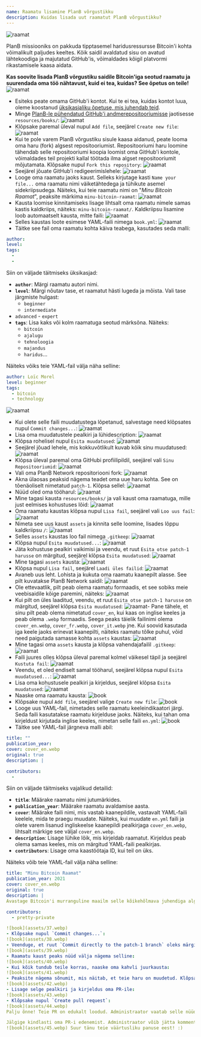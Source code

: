 ```yaml
---
name: Raamatu lisamine PlanB võrgustikku
description: Kuidas lisada uut raamatut PlanB võrgustikku?
---
```

![raamat](assets/cover.webp)

PlanB missiooniks on pakkuda tipptasemel haridusressursse Bitcoin'i kohta võimalikult paljudes keeltes. Kõik saidil avaldatud sisu on avatud lähtekoodiga ja majutatud GitHub'is, võimaldades kõigil platvormi rikastamisele kaasa aidata.

**Kas soovite lisada PlanB võrgustiku saidile Bitcoin'iga seotud raamatu ja suurendada oma töö nähtavust, kuid ei tea, kuidas? See õpetus on teile!**
![raamat](assets/01.webp)
- Esiteks peate omama GitHub'i kontot. Kui te ei tea, kuidas kontot luua, oleme koostanud [üksikasjaliku õpetuse, mis juhendab teid](https://planb.network/tutorials/others/create-github-account).
- Minge [PlanB-le pühendatud GitHub'i andmerepositooriumisse](https://github.com/PlanB-Network/bitcoin-educational-content/tree/dev/resources/books) jaotisesse `resources/books/`:
![raamat](assets/02.webp)
- Klõpsake paremal üleval nupul `Add file`, seejärel `Create new file`:
![raamat](assets/03.webp)
- Kui te pole varem PlanB võrgustiku sisule kaasa aidanud, peate looma oma haru (fork) algsest repositooriumist. Repositooriumi haru loomine tähendab selle repositooriumi koopia loomist oma GitHub'i kontole, võimaldades teil projekti kallal töötada ilma algset repositooriumit mõjutamata. Klõpsake nupul `Fork this repository`:
![raamat](assets/04.webp)
- Seejärel jõuate GitHub'i redigeerimislehele:
![raamat](assets/05.webp)
- Looge oma raamatu jaoks kaust. Selleks kirjutage kasti `Name your file...` oma raamatu nimi väiketähtedega ja tühikute asemel sidekriipsudega. Näiteks, kui teie raamatu nimi on "*Minu Bitcoin Raamat*", peaksite märkima `minu-bitcoin-raamat`:
![raamat](assets/06.webp)
- Kausta loomise kinnitamiseks lisage lihtsalt oma raamatu nimele samas kastis kaldkriips, näiteks: `minu-bitcoin-raamat/`. Kaldkriipsu lisamine loob automaatselt kausta, mitte faili:
![raamat](assets/07.webp)
- Selles kaustas loote esimese YAML-faili nimega `book.yml`:
![raamat](assets/08.webp)
- Täitke see fail oma raamatu kohta käiva teabega, kasutades seda malli:

```yaml
author: 
level: 
tags:
  - 
  - 
```

Siin on väljade täitmiseks üksikasjad:
- **`author`**: Märgi raamatu autori nimi.
- **`level`**: Märgi nõutav tase, et raamatut hästi lugeda ja mõista. Vali tase järgmiste hulgast:
	- `beginner`
	- `intermediate`
- `advanced` - `expert`
- **`tags`**: Lisa kaks või kolm raamatuga seotud märksõna. Näiteks:
    - `bitcoin`
    - `ajalugu`
    - `tehnoloogia`
    - `majandus`
    - `haridus`...

Näiteks võiks teie YAML-fail välja näha selline:

```yaml
author: Loïc Morel
level: beginner
tags:
  - bitcoin
  - technology
```

![raamat](assets/09.webp)
- Kui olete selle faili muudatustega lõpetanud, salvestage need klõpsates nupul `Commit changes...`:
![raamat](assets/10.webp)
- Lisa oma muudatustele pealkiri ja lühidescription: ![raamat](assets/11.webp)
- Klõpsa rohelisel nupul `Esita muudatused`: ![raamat](assets/12.webp)
- Seejärel jõuad lehele, mis kokkuvõtlikult kuvab kõik sinu muudatused: ![raamat](assets/13.webp)
- Klõpsa üleval paremal oma GitHubi profiilipildil, seejärel vali `Sinu Repositooriumid`: ![raamat](assets/14.webp)
- Vali oma PlanB Network repositoriooni fork: ![raamat](assets/15.webp)
- Akna ülaosas peaksid nägema teadet oma uue haru kohta. See on tõenäoliselt nimetatud `patch-1`. Klõpsa sellel: ![raamat](assets/16.webp)
- Nüüd oled oma tööharul: ![raamat](assets/17.webp)
- Mine tagasi kausta `resources/books/` ja vali kaust oma raamatuga, mille just eelmises kohustuses lõid: ![raamat](assets/18.webp)
- Oma raamatu kaustas klõpsa nupul `Lisa fail`, seejärel vali `Loo uus fail`: ![raamat](assets/19.webp)
- Nimeta see uus kaust `assets` ja kinnita selle loomine, lisades lõppu kaldkriipsu `/`: ![raamat](assets/20.webp)
- Selles `assets` kaustas loo fail nimega `.gitkeep`: ![raamat](assets/21.webp)
- Klõpsa nupul `Esita muudatused...`: ![raamat](assets/22.webp)
- Jäta kohustuse pealkiri vaikimisi ja veendu, et ruut `Esita otse patch-1 harusse` on märgitud, seejärel klõpsa `Esita muudatused`: ![raamat](assets/23.webp)
- Mine tagasi `assets` kausta: ![raamat](assets/24.webp)
- Klõpsa nupul `Lisa fail`, seejärel `Laadi üles failid`: ![raamat](assets/25.webp)
- Avaneb uus leht. Lohista ja kukuta oma raamatu kaanepilt alasse. See pilt kuvatakse PlanB Network saidil: ![raamat](assets/26.webp)
- Ole ettevaatlik, pilt peab olema raamatu formaadis, et see sobiks meie veebisaidile kõige paremini, näiteks: ![raamat](assets/27.webp)
- Kui pilt on üles laaditud, veendu, et ruut `Esita otse patch-1 harusse` on märgitud, seejärel klõpsa `Esita muudatused`: ![raamat](assets/28.webp)- Pane tähele, et sinu pilt peab olema nimetatud `cover_en`, kui kaas on inglise keeles ja peab olema `.webp` formaadis. Seega peaks täielik failinimi olema `cover_en.webp`, `cover_fr.webp`, `cover_it.webp` jne. Kui soovid kasutada iga keele jaoks erinevat kaanepilti, näiteks raamatu tõlke puhul, võid need paigutada samasse kohta `assets` kaustas: ![raamat](assets/29.webp)
- Mine tagasi oma `assets` kausta ja klõpsa vahendajafailil `.gitkeep`: ![raamat](assets/30.webp)
- Faili juures olles klõpsa üleval paremal kolmel väikesel täpil ja seejärel `Kustuta fail`: ![raamat](assets/31.webp)
- Veendu, et oled endiselt samal tööharul, seejärel klõpsa nupul `Esita muudatused...`: ![raamat](assets/32.webp)
- Lisa oma kohustusele pealkiri ja kirjeldus, seejärel klõpsa `Esita muudatused`: ![raamat](assets/33.webp)
- Naaske oma raamatu kausta: ![book](assets/34.webp)
- Klõpsake nupul `Add file`, seejärel valige `Create new file`:
![book](assets/35.webp)
- Looge uus YAML-fail, nimetades selle raamatu keeleindikaatori järgi. Seda faili kasutatakse raamatu kirjelduse jaoks. Näiteks, kui tahan oma kirjeldust kirjutada inglise keeles, nimetan selle faili `en.yml`:
![book](assets/36.webp)
- Täitke see YAML-fail järgneva malli abil:
```yaml
title: ""
publication_year: 
cover: cover_en.webp
original: true
description: |

contributors:
  - 
```

Siin on väljade täitmiseks vajalikud detailid:
- **`title`**: Määrake raamatu nimi jutumärkides.
- **`publication_year`**: Määrake raamatu avaldamise aasta.
- **`cover`**: Määrake faili nimi, mis vastab kaanepildile, vastavalt YAML-faili keelele, mida te praegu muudate. Näiteks, kui muudate `en.yml` faili ja olete varem lisanud ingliskeelse kaanepildi pealkirjaga `cover_en.webp`, lihtsalt märkige see väljal `cover_en.webp`.
- **`description`**: Lisage lühike lõik, mis kirjeldab raamatut. Kirjeldus peab olema samas keeles, mis on märgitud YAML-faili pealkirjas.
- **`contributors`**: Lisage oma kaastöötaja ID, kui teil on üks.

Näiteks võib teie YAML-fail välja näha selline:

```yaml
title: "Minu Bitcoin Raamat"
publication_year: 2021
cover: cover_en.webp
original: true
description: |
Avastage Bitcoin'i murranguline maailm selle kõikehõlmava juhendiga algajatele. Minu Bitcoin Raamat dešifreerib Bitcoin'i keerukused, pakkudes selget ja lühikest sissejuhatust, kuidas protokoll töötab. Alates selle revolutsioonilisest tehnoloogiast kuni selle potentsiaalse mõjuni maailmamajandusele, pakub see raamat hindamatuid teadmisi ja praktilisi teadmisi. Ideaalne neile, kes on Bitcoin'iga uued, katab see alused, turvanõuanded ja digitaalse finantseerimise tuleviku. Sukelduge raha tulevikku ja varustage end teadmistega, et enesekindlalt navigeerida digiajastul.

contributors:
  - pretty-private

![book](assets/37.webp)
- Klõpsake nupul `Commit changes...`:
![book](assets/38.webp)
- Veenduge, et ruut `Commit directly to the patch-1 branch` oleks märgitud, lisage pealkiri, seejärel klõpsake nupul `Commit changes`:
![book](assets/39.webp)
- Raamatu kaust peaks nüüd välja nägema selline:
![book](assets/40.webp)
- Kui kõik tundub teile korras, naaske oma kahvli juurkausta:
![book](assets/41.webp)
- Peaksite nägema sõnumit, mis näitab, et teie haru on muudetud. Klõpsake nupul `Compare & pull request`:
![book](assets/42.webp)
- Lisage selge pealkiri ja kirjeldus oma PR-ile:
![book](assets/43.webp)
- Klõpsake nupul `Create pull request`:
![book](assets/44.webp)
Palju õnne! Teie PR on edukalt loodud. Administraator vaatab selle nüüd üle ja kui kõik on korras, ühendab selle PlanB Network'i peamisse repositooriumisse. Teie raamat peaks veebisaidil ilmuma mõne päeva pärast.

Jälgige kindlasti oma PR-i edenemist. Administraator võib jätta kommentaari, paludes lisateavet. Niikaua kui teie PR pole kinnitatud, saate seda vaadata PlanB Network'i GitHubi repositooriumi `Pull requests` vahekaardil.
![book](assets/45.webp) Suur tänu teie väärtusliku panuse eest! :)

